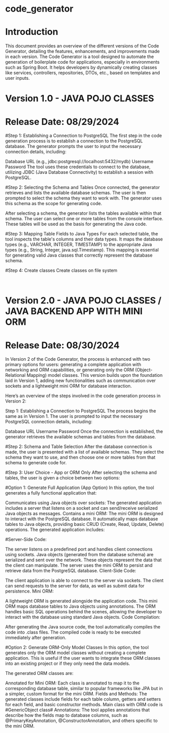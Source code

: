 # code_generator

# Introduction
This document provides an overview of the different versions of the Code Generator, detailing the features, enhancements, and improvements made in each version. The Code Generator is a tool designed to automate the generation of boilerplate code for applications, especially in environments such as Spring Boot. It helps developers by dynamically creating classes like services, controllers, repositories, DTOs, etc., based on templates and user inputs.

# Version 1.0 - JAVA POJO CLASSES
# Release Date: 08/29/2024
#Step 1: Establishing a Connection to PostgreSQL
The first step in the code generation process is to establish a connection to the PostgreSQL database. The generator prompts the user to input the necessary connection details, including:

Database URL (e.g., jdbc:postgresql://localhost:5432/mydb)
Username
Password
The tool uses these credentials to connect to the database, utilizing JDBC (Java Database Connectivity) to establish a session with PostgreSQL.

#Step 2: Selecting the Schema and Tables
Once connected, the generator retrieves and lists the available database schemas. The user is then prompted to select the schema they want to work with. The generator uses this schema as the scope for generating code.

After selecting a schema, the generator lists the tables available within that schema. The user can select one or more tables from the console interface. These tables will be used as the basis for generating the Java code.

#Step 3: Mapping Table Fields to Java Types
For each selected table, the tool inspects the table's columns and their data types. It maps the database types (e.g., VARCHAR, INTEGER, TIMESTAMP) to the appropriate Java types (e.g., String, Integer, java.sql.Timestamp). This mapping is essential for generating valid Java classes that correctly represent the database schema.

#Step 4: Create classes
Create classes on file system

<br>

# Version 2.0 - JAVA POJO CLASSES / JAVA BACKEND APP WITH MINI ORM
# Release Date: 08/30/2024
In Version 2 of the Code Generator, the process is enhanced with two primary options for users: generating a complete application with networking and ORM capabilities, or generating only the ORM (Object-Relational Mapping) model classes. This version builds upon the foundation laid in Version 1, adding new functionalities such as communication over sockets and a lightweight mini ORM for database interaction.

Here’s an overview of the steps involved in the code generation process in Version 2:

Step 1: Establishing a Connection to PostgreSQL
The process begins the same as in Version 1. The user is prompted to input the necessary PostgreSQL connection details, including:

Database URL
Username
Password
Once the connection is established, the generator retrieves the available schemas and tables from the database.

#Step 2: Schema and Table Selection
After the database connection is made, the user is presented with a list of available schemas. They select the schema they want to use, and then choose one or more tables from that schema to generate code for.

#Step 3: User Choice - App or ORM Only
After selecting the schema and tables, the user is given a choice between two options:

#Option 1: Generate Full Application (App Option)
In this option, the tool generates a fully functional application that:

Communicates using Java objects over sockets: The generated application includes a server that listens on a socket and can send/receive serialized Java objects as messages.
Contains a mini ORM: The mini ORM is designed to interact with the PostgreSQL database. It automatically maps database tables to Java objects, providing basic CRUD (Create, Read, Update, Delete) operations.
The generated application includes:

#Server-Side Code:

The server listens on a predefined port and handles client connections using sockets.
Java objects (generated from the database schema) are serialized and sent over the network. These objects represent the data that the client can manipulate.
The server uses the mini ORM to persist and retrieve data from the PostgreSQL database.
Client-Side Code:

The client application is able to connect to the server via sockets.
The client can send requests to the server for data, as well as submit data for persistence.
Mini ORM:

A lightweight ORM is generated alongside the application code. This mini ORM maps database tables to Java objects using annotations.
The ORM handles basic SQL operations behind the scenes, allowing the developer to interact with the database using standard Java objects.
Code Compilation:

After generating the Java source code, the tool automatically compiles the code into .class files.
The compiled code is ready to be executed immediately after generation.

#Option 2: Generate ORM-Only Model Classes
In this option, the tool generates only the ORM model classes without creating a complete application. This is useful if the user wants to integrate these ORM classes into an existing project or if they only need the data models.

The generated ORM classes are:

Annotated for Mini ORM: Each class is annotated to map it to the corresponding database table, similar to popular frameworks like JPA but in a simpler, custom format for the mini ORM.
Fields and Methods: The generated classes include fields for each table column, getters and setters for each field, and basic constructor methods. Main class with ORM code is #GenericObject class#
Annotations: The tool applies annotations that describe how the fields map to database columns, such as @PrimaryKeyAnnotation, @ConstructorAnnotation, and others specific to the mini ORM.
